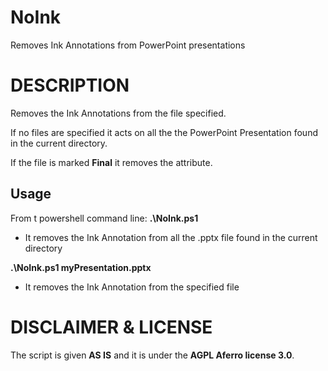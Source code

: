# NoInk

Removes Ink Annotations from PowerPoint presentations

# DESCRIPTION

Removes the Ink Annotations from the file specified. 

If no files are specified it acts on all the the PowerPoint Presentation found in the current directory.

If the file is marked **Final** it removes the attribute.

## Usage

From t powershell command line:
**.\NoInk.ps1** 
- It removes the Ink Annotation from all the .pptx file found in the current directory

**.\NoInk.ps1 myPresentation.pptx**
- It removes the Ink Annotation from the specified file

# DISCLAIMER & LICENSE
The script is given **AS IS** and it is under the **AGPL Aferro license 3.0**.
